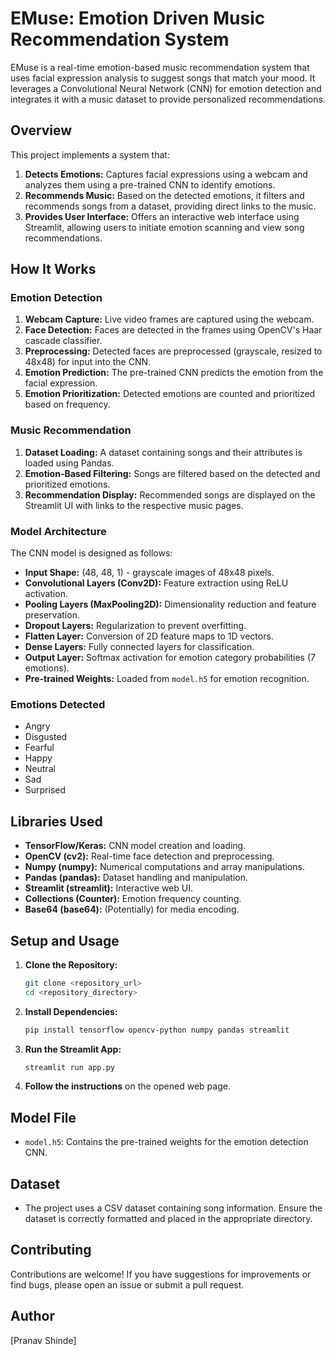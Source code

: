 # EMuse: Emotion Driven Music Recommendation System

EMuse is a real-time emotion-based music recommendation system that uses facial expression analysis to suggest songs that match your mood. It leverages a Convolutional Neural Network (CNN) for emotion detection and integrates it with a music dataset to provide personalized recommendations.

## Overview

This project implements a system that:

1.  **Detects Emotions:** Captures facial expressions using a webcam and analyzes them using a pre-trained CNN to identify emotions.
2.  **Recommends Music:** Based on the detected emotions, it filters and recommends songs from a dataset, providing direct links to the music.
3.  **Provides User Interface:** Offers an interactive web interface using Streamlit, allowing users to initiate emotion scanning and view song recommendations.

## How It Works

### Emotion Detection

1.  **Webcam Capture:** Live video frames are captured using the webcam.
2.  **Face Detection:** Faces are detected in the frames using OpenCV's Haar cascade classifier.
3.  **Preprocessing:** Detected faces are preprocessed (grayscale, resized to 48x48) for input into the CNN.
4.  **Emotion Prediction:** The pre-trained CNN predicts the emotion from the facial expression.
5.  **Emotion Prioritization:** Detected emotions are counted and prioritized based on frequency.

### Music Recommendation

1.  **Dataset Loading:** A dataset containing songs and their attributes is loaded using Pandas.
2.  **Emotion-Based Filtering:** Songs are filtered based on the detected and prioritized emotions.
3.  **Recommendation Display:** Recommended songs are displayed on the Streamlit UI with links to the respective music pages.

### Model Architecture

The CNN model is designed as follows:

* **Input Shape:** (48, 48, 1) - grayscale images of 48x48 pixels.
* **Convolutional Layers (Conv2D):** Feature extraction using ReLU activation.
* **Pooling Layers (MaxPooling2D):** Dimensionality reduction and feature preservation.
* **Dropout Layers:** Regularization to prevent overfitting.
* **Flatten Layer:** Conversion of 2D feature maps to 1D vectors.
* **Dense Layers:** Fully connected layers for classification.
* **Output Layer:** Softmax activation for emotion category probabilities (7 emotions).
* **Pre-trained Weights:** Loaded from `model.h5` for emotion recognition.

### Emotions Detected

* Angry
* Disgusted
* Fearful
* Happy
* Neutral
* Sad
* Surprised

## Libraries Used

* **TensorFlow/Keras:** CNN model creation and loading.
* **OpenCV (cv2):** Real-time face detection and preprocessing.
* **Numpy (numpy):** Numerical computations and array manipulations.
* **Pandas (pandas):** Dataset handling and manipulation.
* **Streamlit (streamlit):** Interactive web UI.
* **Collections (Counter):** Emotion frequency counting.
* **Base64 (base64):** (Potentially) for media encoding.

## Setup and Usage

1.  **Clone the Repository:**
    ```bash
    git clone <repository_url>
    cd <repository_directory>
    ```
2.  **Install Dependencies:**
    ```bash
    pip install tensorflow opencv-python numpy pandas streamlit
    ```
3.  **Run the Streamlit App:**
    ```bash
    streamlit run app.py
    ```
4.  **Follow the instructions** on the opened web page.

## Model File

* `model.h5`: Contains the pre-trained weights for the emotion detection CNN.

## Dataset

* The project uses a CSV dataset containing song information. Ensure the dataset is correctly formatted and placed in the appropriate directory.

## Contributing

Contributions are welcome! If you have suggestions for improvements or find bugs, please open an issue or submit a pull request.

## Author

[Pranav Shinde]
